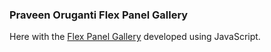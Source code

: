 ### Praveen Oruganti Flex Panel Gallery

Here with the [Flex Panel Gallery](https://praveenoruganti.github.io/praveenoruganti-javascript/0_Projects/praveenoruganti-flex-panel-gallery) developed using JavaScript.
